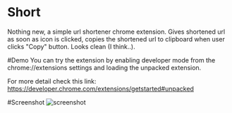 # Short
Nothing new, a simple url shortener chrome extension. Gives shortened url as soon as icon is clicked, copies the shortened url to clipboard when user clicks "Copy" button. Looks clean (I think..).

#Demo
You can try the extension by enabling developer mode from the chrome://extensions settings and loading the unpacked extension.

For more detail check this link: https://developer.chrome.com/extensions/getstarted#unpacked

#Screenshot
![screenshot](https://cloud.githubusercontent.com/assets/9995690/17331584/8a6fa11c-5899-11e6-9bee-44bbeb54ad12.png)
